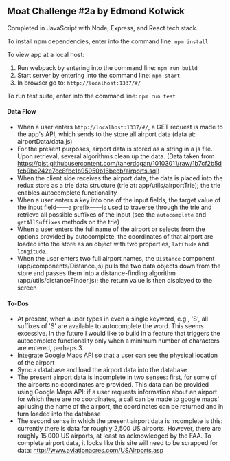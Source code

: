 ## Moat Challenge #2a by Edmond Kotwick

Completed in JavaScript with Node, Express, and React tech stack.

To install npm dependencies, enter into the command line: `npm install`

To view app at a local host: 
1) Run webpack by entering into the command line: `npm run build`
2) Start server by entering into the command line: `npm start`
3) In browser go to: `http://localhost:1337/#/`

To run test suite, enter into the command line: `npm run test`

#### Data Flow

* When a user enters `http://localhost:1337/#/`, a GET request is made to the app's API, which sends to the store all airport data (data at: airportData/data.js)
* For the present purposes, airport data is stored as a string in a js file. Upon retrieval, several algorithms clean up the data. (Data taken from https://gist.githubusercontent.com/tanerdogan/10103011/raw/1b7cf2b5dfcb9be242e7cc8fbc1b95950b16becb/airports.sql)
* When the client side receives the airport data, the data is placed into the redux store as a trie data structure (trie at: app/utils/airportTrie); the trie enables autocomplete functionality
* When a user enters a key into one of the input fields, the target value of the input field——a prefix——is used to traverse through the trie and retrieve all possible suffixes of the input (see the `autocomplete` and `getAllSuffixes` methods on the trie)
* When a user enters the full name of the airport or selects from the options provided by autocomplete, the coordinates of that airport are loaded into the store as an object with two properties, `latitude` and `longitude`.
* When the user enters two full airport names, the `Distance` component (app/components/Distance.js) pulls the two data objects down from the store and passes them into a distance-finding algorithm (app/utils/distanceFinder.js); the return value is then displayed to the screen

#### To-Dos

* At present, when a user types in even a single keyword, e.g., 'S', all suffixes of 'S' are available to autocomplete the word. This seems excessive. In the future I would like to build in a feature that triggers the autocomplete functionality only when a minimum number of characters are entered, perhaps 3.
* Integrate Google Maps API so that a user can see the physical location of the airport 
* Sync a database and load the airport data into the database
* The present airport data is incomplete in two senses: first, for some of the airports no coordinates are provided. This data can be provided using Google Maps API: if a user requests information about an airport for which there are no coordinates, a call can be made to google maps' api using the name of the airport, the coordinates can be returned and in turn loaded into the database
* The second sense in which the present airport data is incomplete is this: currently there is data for roughly 2,500 US airports. However, there are roughly 15,000 US airports, at least as acknowledged by the FAA. To complete airport data, it looks like this site will need to be scrapped for data: http://www.aviationacres.com/USAirports.asp 
